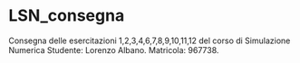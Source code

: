 # LSN_consegna
Consegna delle esercitazioni 1,2,3,4,6,7,8,9,10,11,12 del corso di Simulazione Numerica
Studente: Lorenzo Albano. Matricola: 967738.
